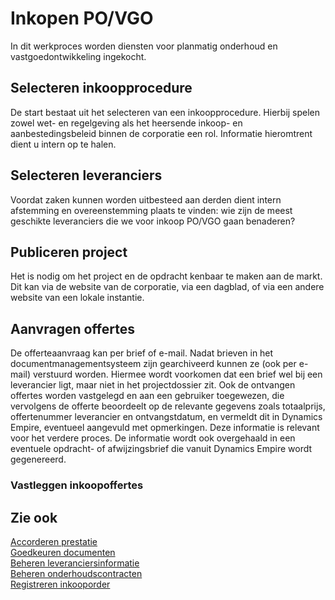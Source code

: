 # Inkopen PO/VGO

In dit werkproces worden diensten voor planmatig onderhoud en vastgoedontwikkeling ingekocht.

## Selecteren inkoopprocedure

De start bestaat uit het selecteren van een inkoopprocedure. Hierbij spelen zowel wet- en regelgeving als het heersende inkoop- en aanbestedingsbeleid binnen de corporatie een rol. Informatie hieromtrent dient u intern op te halen.

## Selecteren leveranciers

Voordat zaken kunnen worden uitbesteed aan derden dient intern afstemming en overeenstemming plaats te vinden: wie zijn de meest geschikte leveranciers die we voor inkoop PO/VGO gaan benaderen?

## Publiceren project

Het is nodig om het project en de opdracht kenbaar te maken aan de markt. Dit kan via de website van de corporatie, via een dagblad, of via een andere website van een lokale instantie.

## Aanvragen offertes

De offerteaanvraag kan per brief of e-mail. Nadat brieven in het documentmanagementsysteem zijn gearchiveerd kunnen ze (ook per e-mail) verstuurd worden. Hiermee wordt voorkomen dat een brief wel bij een leverancier ligt, maar niet in het projectdossier zit.
Ook de ontvangen offertes worden vastgelegd en aan een gebruiker toegewezen, die vervolgens de offerte beoordeelt op de relevante gegevens zoals totaalprijs, offertenummer leverancier en ontvangstdatum, en vermeldt dit in Dynamics Empire, eventueel aangevuld met opmerkingen. Deze informatie is relevant voor het verdere proces.
De informatie wordt ook overgehaald in een eventuele opdracht- of afwijzingsbrief die vanuit Dynamics Empire wordt gegenereerd.

### Vastleggen inkoopoffertes




## Zie ook

[Accorderen prestatie](../accorderen-prestatie/)  
[Goedkeuren documenten](../goedkeuren-documenten/)  
[Beheren leveranciersinformatie](../beheren-leveranciersinformatie/)  
[Beheren onderhoudscontracten](../beheren-onderhoudscontracten/)  
[Registreren inkooporder](../registreren-inkooporder/)
